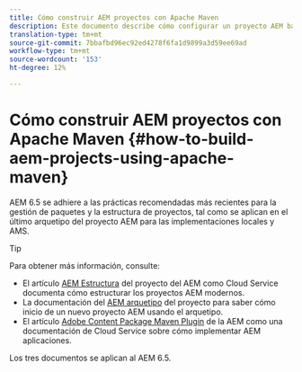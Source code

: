 ```yaml
---
title: Cómo construir AEM proyectos con Apache Maven
description: Este documento describe cómo configurar un proyecto AEM basado en Apache Maven
translation-type: tm+mt
source-git-commit: 7bbafbd96ec92ed4278f6fa1d9899a3d59ee69ad
workflow-type: tm+mt
source-wordcount: '153'
ht-degree: 12%

---
```



# Cómo construir AEM proyectos con Apache Maven {#how-to-build-aem-projects-using-apache-maven}

AEM 6.5 se adhiere a las prácticas recomendadas más recientes para la gestión de paquetes y la estructura de proyectos, tal como se aplican en el último arquetipo del proyecto AEM para las implementaciones locales y AMS.

>[!TIP]
>
>Para obtener más información, consulte:
>
>* El artículo [AEM Estructura](https://docs.adobe.com/content/help/es-ES/experience-manager-cloud-service/implementing/developing/aem-project-content-package-structure.html) del proyecto del AEM como Cloud Service documenta cómo estructurar los proyectos AEM modernos.
>* La documentación del [AEM arquetipo](https://docs.adobe.com/content/help/es-ES/experience-manager-core-components/using/developing/archetype/overview.html) del proyecto para saber cómo inicio de un nuevo proyecto AEM usando el arquetipo.
>* El artículo [Adobe Content Package Maven Plugin](https://experienceleague.adobe.com/docs/experience-manager-cloud-service/implementing/developer-tools/maven-plugin.html?lang=en#developer-tools) de la AEM como una documentación de Cloud Service sobre cómo implementar AEM aplicaciones.

>
>
Los tres documentos se aplican al AEM 6.5.
